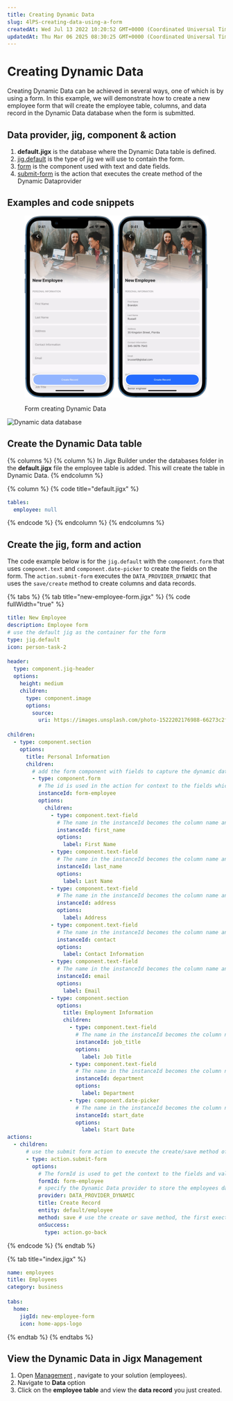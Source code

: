 ```yaml
---
title: Creating Dynamic Data
slug: 4lPS-creating-data-using-a-form
createdAt: Wed Jul 13 2022 10:20:52 GMT+0000 (Coordinated Universal Time)
updatedAt: Thu Mar 06 2025 08:30:25 GMT+0000 (Coordinated Universal Time)
---
```


# Creating Dynamic Data

Creating Dynamic Data can be achieved in several ways, one of which is by using a form. In this example, we will demonstrate how to create a new employee form that will create the employee table, columns, and data record in the Dynamic Data database when the form is submitted.

## Data provider, jig, component & action

1. **default.jigx** is the database where the Dynamic Data table is defined.
2. [jig.default](<../../Jig Types/jig_default.md>) is the type of jig we will use to contain the form.
3. [form](../../Components/form/form.md) is the component used with text and date fields.
4. [submit-form](../../Actions/submit-form.md) is the action that executes the create method of the Dynamic Dataprovider

## Examples and code snippets

<figure><img src="../../../.gitbook/assets/DD-new-employee.png" alt="Form creating Dynamic Data" width="563"><figcaption><p>Form creating Dynamic Data</p></figcaption></figure>

![Dynamic data database](https://archbee-image-uploads.s3.amazonaws.com/x7vdIDH6-ScTprfmi2XXX/BBlDwFNCg9r4DSlmAFOO8_dd-employee-mngt.png)

## Create the Dynamic Data table

{% columns %}
{% column %}
In Jigx Builder under the databases folder in the **default.jigx** file the employee table is added. This will create the table in Dynamic Data.
{% endcolumn %}

{% column %}
{% code title="default.jigx" %}
```yaml
tables:
  employee: null
```
{% endcode %}
{% endcolumn %}
{% endcolumns %}

## Create the jig, form and action

The code example below is for the `jig.default` with the `component.form` that uses `componet.text` and `component.date-picker` to create the fields on the form. The `action.submit-form` executes the `DATA_PROVIDER_DYNAMIC` that uses the `save/create` method to create columns and data records.

{% tabs %}
{% tab title="new-employee-form.jigx" %}
{% code fullWidth="true" %}
```yaml
title: New Employee
description: Employee form
# use the default jig as the container for the form
type: jig.default
icon: person-task-2

header:
  type: component.jig-header
  options:
    height: medium
    children:
      type: component.image
      options:
        source:
          uri: https://images.unsplash.com/photo-1522202176988-66273c2fd55f?q=80&w=1471&auto=format&fit=crop&ixlib=rb-4.0.3&ixid=M3wxMjA3fDB8MHxwaG90by1wYWdlfHx8fGVufDB8fHx8fA%3D%3D

children:
  - type: component.section
    options:
      title: Personal Information
      children:
        # add the form component with fields to capture the dynamic data         record
        - type: component.form
          # The id is used in the action for context to the fields which crete the columns and data
          instanceId: form-employee
          options:
            children:
              - type: component.text-field
                # The name in the instanceId becomes the column name and the value entered in the field becomes the column data value
                instanceId: first_name
                options:
                  label: First Name
              - type: component.text-field
                # The name in the instanceId becomes the column name and the value entered in the field becomes the column data value
                instanceId: last_name
                options:
                  label: Last Name
              - type: component.text-field
                # The name in the instanceId becomes the column name and the value entered in the field becomes the column data value
                instanceId: address
                options:
                  label: Address
              - type: component.text-field
                # The name in the instanceId becomes the column name and the value entered in the field becomes the column data value
                instanceId: contact
                options:
                  label: Contact Information
              - type: component.text-field
                # The name in the instanceId becomes the column name and the value entered in the field becomes the column data value
                instanceId: email
                options:
                  label: Email
              - type: component.section
                options:
                  title: Employment Information
                  children:
                    - type: component.text-field
                      # The name in the instanceId becomes the column name and the value entered in the field becomes the column data value
                      instanceId: job_title
                      options:
                        label: Job Title
                    - type: component.text-field
                      # The name in the instanceId becomes the column name and the value entered in the field becomes the column data value
                      instanceId: department
                      options:
                        label: Department
                    - type: component.date-picker
                      # The name in the instanceId becomes the column name and the value entered in the field becomes the column data value
                      instanceId: start_date
                      options:
                        label: Start Date
actions:
  - children:
      # use the submit form action to execute the create/save method of the Dynamic Data provider.
      - type: action.submit-form
        options:
          # The formId is used to get the context to the fields and values that specify the columns and data
          formId: form-employee
          # specify the Dynamic Data provider to store the employees data record
          provider: DATA_PROVIDER_DYNAMIC
          title: Create Record
          entity: default/employee
          method: save # use the create or save method, the first exection will create columns and records, the second will create data records as the columns already exist.
          onSuccess:
            type: action.go-back
```
{% endcode %}
{% endtab %}

{% tab title="index.jigx" %}
```yaml
name: employees
title: Employees
category: business

tabs:
  home:
    jigId: new-employee-form
    icon: home-apps-logo
```
{% endtab %}
{% endtabs %}

## View the Dynamic Data in Jigx Management

1. Open [Management](https://docs.jigx.com/management-overview) , navigate to your solution (employees).
2. Navigate to **Data** option
3. Click on the **employee table** and view the **data record** you just created.
